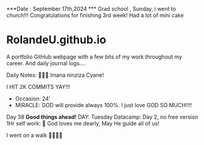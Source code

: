 ***Date : September 17th,2024 *** Grad school , Sunday, i went to church!!! Congratulations for finishing 3rd week! Had a lot of mini cake 
# RolandeU.github.io

A portfolio GitHub webpage with a few bits of my work throughout my career. And daily journal logs....

Daily Notes:
💚🙏🏾 Imana ninziza Cyane! 

I HIT 2K COMMITS YAY!!!

- Occasion: 24'
- MIRACLE: GOD will provide always 100%. I just love GOD SO MUCH!!!!

Day 38 **Good things ahead!** 
DAY: Tuesday
Datacamp: Day 2, no free version
1Hr self work: 💚
God loves me dearly, May He guide all of  us!

I went on a walk 💚💚💚💚
  
